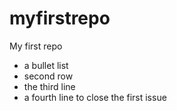 # myfirstrepo
My first repo

- a bullet list
- second row
- the third line
- a fourth line to close the first issue